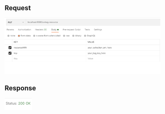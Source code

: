 ## Request

![Request](image/UntagResourceRequest.png)

## Response

![Response](image/UntagResourceResponse.png)
